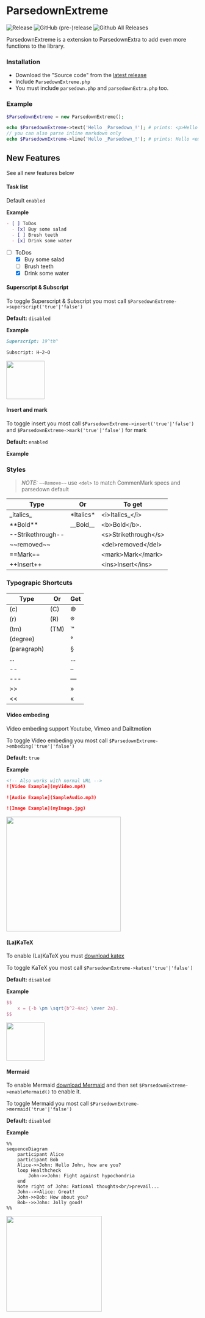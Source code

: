 # ParsedownExtreme
![Release](	https://img.shields.io/github/release/BenjaminHoegh/ParsedownExtreme.svg?style=flat-square) ![GitHub (pre-)release](https://img.shields.io/github/release/BenjaminHoegh/ParsedownExtreme/all.svg?style=flat-square&label=pre-release) ![Github All Releases](https://img.shields.io/github/downloads/BenjaminHoegh/ParsedownExtreme/total.svg?style=flat-square)

ParsedownExtreme is a extension to ParsedownExtra to add even more functions to the library.

### Installation

* Download the "Source code" from the [latest release](https://github.com/BenjaminHoegh/ParsedownExtreme/releases/latest)
* Include `ParsedownExtreme.php`
* You must include `parsedown.php` and `parsedownExtra.php` too.


### Example

```php
$ParsedownExtreme = new ParsedownExtreme();

echo $ParsedownExtreme->text('Hello _Parsedown_!'); # prints: <p>Hello <em>Parsedown</em>!</p>
// you can also parse inline markdown only
echo $ParsedownExtreme->line('Hello _Parsedown_!'); # prints: Hello <em>Parsedown</em>!
```

## New Features

See all new features below

#### Task list

Default `enabled`

**Example**

```markdown
- [ ] ToDos
  - [x] Buy some salad
  - [ ] Brush teeth
  - [x] Drink some water
```

- [ ] ToDos
  - [x] Buy some salad
  - [ ] Brush teeth
  - [x] Drink some water

#### Superscript & Subscript

To toggle Superscript & Subscript you most call `$ParsedownExtreme->superscript('true'|'false')`

**Default:** `disabled`

**Example**

```markdown
Superscript: 19^th^

Subscript: H~2~O
```
<img src='https://github.com/BenjaminHoegh/ParsedownExtreme/blob/master/docs/img/supandsub.png' height='100px'>


#### Insert and mark

To toggle insert you most call `$ParsedownExtreme->insert('true'|'false')`
and `$ParsedownExtreme->mark('true'|'false')` for mark

**Default:** `enabled`

**Example**

### Styles

> *NOTE:* `~~Remove~~` use `<del>` to match CommenMark specs and parsedown default

| Type                | Or           | To get            |
| ------------------- | ------------ | ----------------- |
| \_italics\_         | \*Italics\*  | \<i>Italics_\</i> |
| \*\*Bold\*\*        | \_\_Bold\_\_ | \<b>Bold\</b>.    |
| \--Strikethrough\-- |              | \<s>Strikethrough\</s> |
| \~\~removed\~\~       |              | \<del>removed\</del> |
| \==Mark\==          |              | \<mark>Mark\</mark> |
| \++Insert\++        |              | \<ins>Insert\</ins> |



### Typograpic Shortcuts

| Type        | Or    | Get      |
| ----------- | ----- | -------- |
| \(c)        | \(C)  | &copy;   |
| \(r)        | \(R)  | &reg;    |
| \(tm)       | \(TM) | &trade;  |
| \(degree)   |       | &deg;    |
| \(paragraph)|       | &sect;   |
| \...        |       | &hellip; |
| \--         |       | &ndash;  |
| \-\--       |       | &mdash;  |
| \>>         |       | &raquo;  |
| \<<         |       | &laquo;  |



#### Video embeding

Video embeding support Youtube, Vimeo and Dailtmotion

To toggle Video embeding you most call `$ParsedownExtreme->embeding('true'|'false')`

**Default:** `true`

**Example**

```markdown
<!-- Also works with normal URL -->
![Video Example](myVideo.mp4)

![Audio Example](SampleAudio.mp3)

![Image Example](myImage.jpg)

```

<img src='https://github.com/BenjaminHoegh/ParsedownExtreme/blob/master/docs/img/videoembeding.png' height='300px'>





#### (La)KaTeX

To enable (La)KaTeX you must [download katex](https://katex.org)

To toggle KaTeX you most call `$ParsedownExtreme->katex('true'|'false')`

**Default:** `disabled`

**Example**

```Latex
$$
    x = {-b \pm \sqrt{b^2-4ac} \over 2a}.
$$
```
<img src='https://github.com/BenjaminHoegh/ParsedownExtreme/blob/master/docs/img/katex.png' height='100px'>


#### Mermaid

To enable Mermaid [download Mermaid](https://mermaidjs.github.io) and then set `$ParsedownExtreme->enableMermaid()` to enable it.

To toggle Mermaid you most call `$ParsedownExtreme->mermaid('true'|'false')`


**Default:** `disabled`

**Example**

```Mermaid
%%
sequenceDiagram
    participant Alice
    participant Bob
    Alice->>John: Hello John, how are you?
    loop Healthcheck
        John->>John: Fight against hypochondria
    end
    Note right of John: Rational thoughts<br/>prevail...
    John-->>Alice: Great!
    John->>Bob: How about you?
    Bob-->>John: Jolly good!
%%
```
<img src='https://github.com/BenjaminHoegh/ParsedownExtreme/blob/master/docs/img/mermaid.png' height='250px'>
